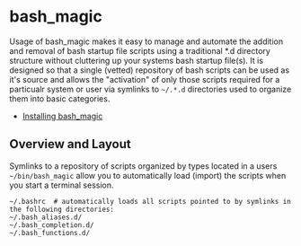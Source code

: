 # bash_magic

Usage of bash_magic makes it easy to manage and automate the addition and removal of bash startup file scripts using a traditional *.d directory structure without cluttering up your systems bash startup file(s). It is designed so that a single (vetted) repository of bash scripts can be used as it's source and allows the "activation" of only those scripts required for a particualr system or user via symlinks to `~/.*.d` directories used to organize them into basic categories.

* [Installing bash_magic](https://github.com/devonjones/bash_magic)

## Overview and Layout

Symlinks to a repository of scripts organized by types located in a users `~/bin/bash_magic` allow you to automatically load (import) the scripts when you start a terminal session.

```shell
~/.bashrc  # automatically loads all scripts pointed to by symlinks in the following directories:
~/.bash_aliases.d/
~/.bash_completion.d/
~/.bash_functions.d/
```
